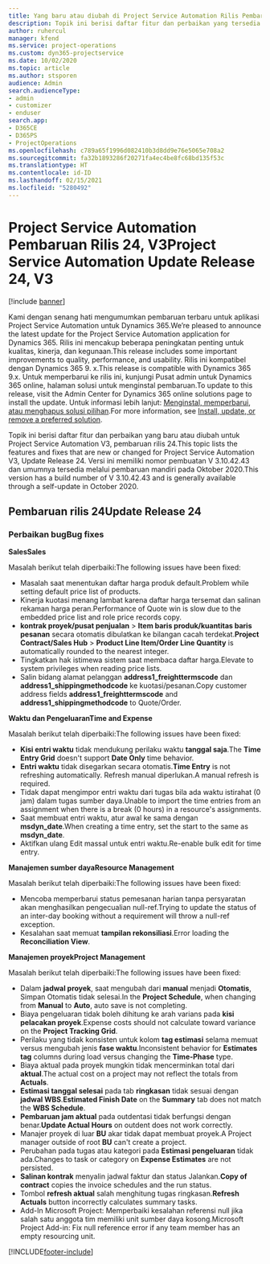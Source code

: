 ```yaml
---
title: Yang baru atau diubah di Project Service Automation Rilis Pembaruan 24, V3
description: Topik ini berisi daftar fitur dan perbaikan yang tersedia di Project Service Automation V3, pembaruan rilis 24, V3.
author: ruhercul
manager: kfend
ms.service: project-operations
ms.custom: dyn365-projectservice
ms.date: 10/02/2020
ms.topic: article
ms.author: stsporen
audience: Admin
search.audienceType:
- admin
- customizer
- enduser
search.app:
- D365CE
- D365PS
- ProjectOperations
ms.openlocfilehash: c789a65f1996d082410b3d8dd9e76e5065e708a2
ms.sourcegitcommit: fa32b1893286f20271fa4ec4be8fc68bd135f53c
ms.translationtype: HT
ms.contentlocale: id-ID
ms.lasthandoff: 02/15/2021
ms.locfileid: "5280492"
---
```

# <a name="project-service-automation-update-release-24-v3"></a><span data-ttu-id="46903-103">Project Service Automation Pembaruan Rilis 24, V3</span><span class="sxs-lookup"><span data-stu-id="46903-103">Project Service Automation Update Release 24, V3</span></span>

[!include [banner](../includes/psa-now-project-operations.md)]

<span data-ttu-id="46903-104">Kami dengan senang hati mengumumkan pembaruan terbaru untuk aplikasi Project Service Automation untuk Dynamics 365.</span><span class="sxs-lookup"><span data-stu-id="46903-104">We’re pleased to announce the latest update for the Project Service Automation application for Dynamics 365.</span></span> <span data-ttu-id="46903-105">Rilis ini mencakup beberapa peningkatan penting untuk kualitas, kinerja, dan kegunaan.</span><span class="sxs-lookup"><span data-stu-id="46903-105">This release includes some important improvements to quality, performance, and usability.</span></span> <span data-ttu-id="46903-106">Rilis ini kompatibel dengan Dynamics 365 9. x.</span><span class="sxs-lookup"><span data-stu-id="46903-106">This release is compatible with Dynamics 365 9.x.</span></span> <span data-ttu-id="46903-107">Untuk memperbarui ke rilis ini, kunjungi Pusat admin untuk Dynamics 365 online, halaman solusi untuk menginstal pembaruan.</span><span class="sxs-lookup"><span data-stu-id="46903-107">To update to this release, visit the Admin Center for Dynamics 365 online solutions page to install the update.</span></span> <span data-ttu-id="46903-108">Untuk informasi lebih lanjut: [Menginstal, memperbarui, atau menghapus solusi pilihan](https://docs.microsoft.com/power-platform/admin/install-remove-preferred-solution).</span><span class="sxs-lookup"><span data-stu-id="46903-108">For more information, see [Install, update, or remove a preferred solution](https://docs.microsoft.com/power-platform/admin/install-remove-preferred-solution).</span></span>

<span data-ttu-id="46903-109">Topik ini berisi daftar fitur dan perbaikan yang baru atau diubah untuk Project Service Automation V3, pembaruan rilis 24.</span><span class="sxs-lookup"><span data-stu-id="46903-109">This topic lists the features and fixes that are new or changed for Project Service Automation V3, Update Release 24.</span></span> <span data-ttu-id="46903-110">Versi ini memiliki nomor pembuatan V 3.10.42.43 dan umumnya tersedia melalui pembaruan mandiri pada Oktober 2020.</span><span class="sxs-lookup"><span data-stu-id="46903-110">This version has a build number of V 3.10.42.43 and is generally available through a self-update in October 2020.</span></span>

## <a name="update-release-24"></a><span data-ttu-id="46903-111">Pembaruan rilis 24</span><span class="sxs-lookup"><span data-stu-id="46903-111">Update Release 24</span></span>

### <a name="bug-fixes"></a><span data-ttu-id="46903-112">Perbaikan bug</span><span class="sxs-lookup"><span data-stu-id="46903-112">Bug fixes</span></span>

<span data-ttu-id="46903-113">**Sales**</span><span class="sxs-lookup"><span data-stu-id="46903-113">**Sales**</span></span>

<span data-ttu-id="46903-114">Masalah berikut telah diperbaiki:</span><span class="sxs-lookup"><span data-stu-id="46903-114">The following issues have been fixed:</span></span>

- <span data-ttu-id="46903-115">Masalah saat menentukan daftar harga produk default.</span><span class="sxs-lookup"><span data-stu-id="46903-115">Problem while setting default price list of products.</span></span>
- <span data-ttu-id="46903-116">Kinerja kuotasi menang lambat karena daftar harga tersemat dan salinan rekaman harga peran.</span><span class="sxs-lookup"><span data-stu-id="46903-116">Performance of Quote win is slow due to the embedded price list and role price records copy.</span></span>
- <span data-ttu-id="46903-117">**kontrak proyek/pusat penjualan** > **Item baris produk/kuantitas baris pesanan** secara otomatis dibulatkan ke bilangan cacah terdekat.</span><span class="sxs-lookup"><span data-stu-id="46903-117">**Project Contract/Sales Hub** > **Product Line Item/Order Line Quantity** is automatically rounded to the nearest integer.</span></span>
- <span data-ttu-id="46903-118">Tingkatkan hak istimewa sistem saat membaca daftar harga.</span><span class="sxs-lookup"><span data-stu-id="46903-118">Elevate to system privileges when reading price lists.</span></span>
- <span data-ttu-id="46903-119">Salin bidang alamat pelanggan **address1_freighttermscode** dan **address1_shippingmethodcode** ke kuotasi/pesanan.</span><span class="sxs-lookup"><span data-stu-id="46903-119">Copy customer address fields **address1_freighttermscode** and **address1_shippingmethodcode** to Quote/Order.</span></span> 


<span data-ttu-id="46903-120">**Waktu dan Pengeluaran**</span><span class="sxs-lookup"><span data-stu-id="46903-120">**Time and Expense**</span></span>

<span data-ttu-id="46903-121">Masalah berikut telah diperbaiki:</span><span class="sxs-lookup"><span data-stu-id="46903-121">The following issues have been fixed:</span></span>

- <span data-ttu-id="46903-122">**Kisi entri waktu** tidak mendukung perilaku waktu **tanggal saja**.</span><span class="sxs-lookup"><span data-stu-id="46903-122">The **Time Entry Grid** doesn't support **Date Only** time behavior.</span></span>
- <span data-ttu-id="46903-123">**Entri waktu** tidak disegarkan secara otomatis.</span><span class="sxs-lookup"><span data-stu-id="46903-123">**Time Entry** is not refreshing automatically.</span></span> <span data-ttu-id="46903-124">Refresh manual diperlukan.</span><span class="sxs-lookup"><span data-stu-id="46903-124">A manual refresh is required.</span></span>
- <span data-ttu-id="46903-125">Tidak dapat mengimpor entri waktu dari tugas bila ada waktu istirahat (0 jam) dalam tugas sumber daya.</span><span class="sxs-lookup"><span data-stu-id="46903-125">Unable to import the time entries from an assignment when there is a break (0 hours) in a resource's assignments.</span></span>
- <span data-ttu-id="46903-126">Saat membuat entri waktu, atur awal ke sama dengan **msdyn_date**.</span><span class="sxs-lookup"><span data-stu-id="46903-126">When creating a time entry, set the start to the same as **msdyn_date**.</span></span>
- <span data-ttu-id="46903-127">Aktifkan ulang Edit massal untuk entri waktu.</span><span class="sxs-lookup"><span data-stu-id="46903-127">Re-enable bulk edit for time entry.</span></span>

<span data-ttu-id="46903-128">**Manajemen sumber daya**</span><span class="sxs-lookup"><span data-stu-id="46903-128">**Resource Management**</span></span>

<span data-ttu-id="46903-129">Masalah berikut telah diperbaiki:</span><span class="sxs-lookup"><span data-stu-id="46903-129">The following issues have been fixed:</span></span>

- <span data-ttu-id="46903-130">Mencoba memperbarui status pemesanan harian tanpa persyaratan akan menghasilkan pengecualian null-ref.</span><span class="sxs-lookup"><span data-stu-id="46903-130">Trying to update the status of an inter-day booking without a requirement will throw a null-ref exception.</span></span>
- <span data-ttu-id="46903-131">Kesalahan saat memuat **tampilan rekonsiliasi**.</span><span class="sxs-lookup"><span data-stu-id="46903-131">Error loading the **Reconciliation View**.</span></span>


<span data-ttu-id="46903-132">**Manajemen proyek**</span><span class="sxs-lookup"><span data-stu-id="46903-132">**Project Management**</span></span>

<span data-ttu-id="46903-133">Masalah berikut telah diperbaiki:</span><span class="sxs-lookup"><span data-stu-id="46903-133">The following issues have been fixed:</span></span>

- <span data-ttu-id="46903-134">Dalam **jadwal proyek**, saat mengubah dari **manual** menjadi **Otomatis**, Simpan Otomatis tidak selesai.</span><span class="sxs-lookup"><span data-stu-id="46903-134">In the **Project Schedule**, when changing from **Manual** to **Auto**, auto save is not completing.</span></span>
- <span data-ttu-id="46903-135">Biaya pengeluaran tidak boleh dihitung ke arah varians pada **kisi pelacakan proyek**.</span><span class="sxs-lookup"><span data-stu-id="46903-135">Expense costs should not calculate toward variance on the **Project Tracking Grid**.</span></span>
- <span data-ttu-id="46903-136">Perilaku yang tidak konsisten untuk kolom **tag estimasi** selama memuat versus mengubah jenis **fase waktu**.</span><span class="sxs-lookup"><span data-stu-id="46903-136">Inconsistent behavior for **Estimates tag** columns during load versus changing the **Time-Phase** type.</span></span>
- <span data-ttu-id="46903-137">Biaya aktual pada proyek mungkin tidak mencerminkan total dari **aktual**.</span><span class="sxs-lookup"><span data-stu-id="46903-137">The actual cost on a project may not reflect the totals from **Actuals**.</span></span>
- <span data-ttu-id="46903-138">**Estimasi tanggal selesai** pada tab **ringkasan** tidak sesuai dengan **jadwal WBS**.</span><span class="sxs-lookup"><span data-stu-id="46903-138">**Estimated Finish Date** on the **Summary** tab does not match the **WBS Schedule**.</span></span>
- <span data-ttu-id="46903-139">**Pembaruan jam aktual** pada outdentasi tidak berfungsi dengan benar.</span><span class="sxs-lookup"><span data-stu-id="46903-139">**Update Actual Hours** on outdent does not work correctly.</span></span>
- <span data-ttu-id="46903-140">Manajer proyek di luar **BU** akar tidak dapat membuat proyek.</span><span class="sxs-lookup"><span data-stu-id="46903-140">A Project manager outside of root **BU** can't create a project.</span></span>
- <span data-ttu-id="46903-141">Perubahan pada tugas atau kategori pada **Estimasi pengeluaran** tidak ada.</span><span class="sxs-lookup"><span data-stu-id="46903-141">Changes to task or category on **Expense Estimates** are not persisted.</span></span>
- <span data-ttu-id="46903-142">**Salinan kontrak** menyalin jadwal faktur dan status Jalankan.</span><span class="sxs-lookup"><span data-stu-id="46903-142">**Copy of contract** copies the invoice schedules and the run status.</span></span>
- <span data-ttu-id="46903-143">Tombol **refresh aktual** salah menghitung tugas ringkasan.</span><span class="sxs-lookup"><span data-stu-id="46903-143">**Refresh Actuals** button incorrectly calculates summary tasks.</span></span>
- <span data-ttu-id="46903-144">Add-In Microsoft Project: Memperbaiki kesalahan referensi null jika salah satu anggota tim memiliki unit sumber daya kosong.</span><span class="sxs-lookup"><span data-stu-id="46903-144">Microsoft Project Add-in: Fix null reference error if any team member has an empty resourcing unit.</span></span>



[!INCLUDE[footer-include](../includes/footer-banner.md)]